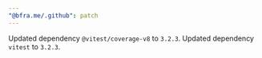 ```yaml
---
"@bfra.me/.github": patch
---
```


Updated dependency `@vitest/coverage-v8` to `3.2.3`.
Updated dependency `vitest` to `3.2.3`.

